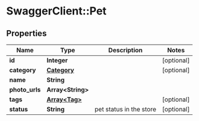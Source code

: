# SwaggerClient::Pet

## Properties
Name | Type | Description | Notes
------------ | ------------- | ------------- | -------------
**id** | **Integer** |  | [optional] 
**category** | [**Category**](Category.md) |  | [optional] 
**name** | **String** |  | 
**photo_urls** | **Array&lt;String&gt;** |  | 
**tags** | [**Array&lt;Tag&gt;**](Tag.md) |  | [optional] 
**status** | **String** | pet status in the store | [optional] 


